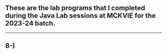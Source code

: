 ## These are the lab programs that I completed during the Java Lab sessions at MCKVIE for the 2023-24 batch.
---------------
8-)
--------------
